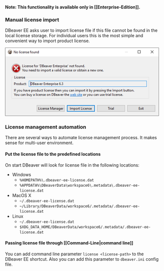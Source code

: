 **Note: This functionality is available only in [[Enterprise-Edition]].**

### Manual license import

DBeaver EE asks user to import license file if this file cannot be found in the local license storage.
For individual users this is the most simple and convenient way to import product license.

![](images/license-not-found.png)

### License management automation

There are several ways to automate license management process. It makes sense for multi-user environment.

#### Put the license file to the predefined locations

On start DBeaver will look for license file in the following locations: 
- Windows
    - `%HOMEPATH%\.dbeaver-ee-license.dat`
    - `%APPDATA%\DBeaverData\workspace6\.metadata\.dbeaver-ee-license.dat`
- MacOS X
    - `~/.dbeaver-ee-license.dat`
    - `~/Library/DBeaverData/workspace6/.metadata/.dbeaver-ee-license.dat`
- Linux
    - `~/.dbeaver-ee-license.dat`
    - `$XDG_DATA_HOME/DBeaverData/workspace6/.metadata/.dbeaver-ee-license.dat`


#### Passing license file through [[Command-Line|command line]]

You can add command line parameter `license <license-path>` to the DBeaver EE shortcut.
Also you can add this parameter to `dbeaver.ini` config file.
